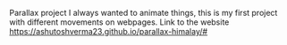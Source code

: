 Parallax project
I always wanted to animate things, this is my first project with different movements on webpages.
Link to the website https://ashutoshverma23.github.io/parallax-himalay/#
